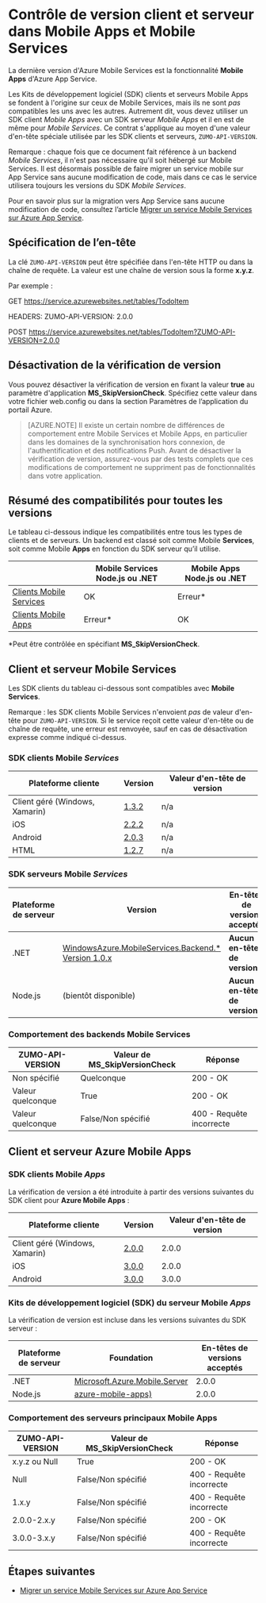 <properties
  pageTitle="Contrôle de version des Kits de développement logiciel (SDK) clients et serveurs dans Mobile Apps et Mobile Services | Azure App Service"
  description="Liste des Kits de développement logiciel (SDK) clients et des compatibilités avec les versions des Kits de développement logiciel (SDK) serveurs pour Mobile Services et Azure Mobile Apps"
  services="app-service\mobile"
  documentationCenter=""
  authors="lindydonna"
  manager="erikre"
  editor=""/>

<tags
  ms.service="app-service-mobile"
  ms.workload="mobile"
  ms.tgt_pltfrm="mobile-multiple"
  ms.devlang="dotnet"
  ms.topic="article"
  ms.date="08/22/2016"
  ms.author="donnam"/>

# Contrôle de version client et serveur dans Mobile Apps et Mobile Services

La dernière version d'Azure Mobile Services est la fonctionnalité **Mobile Apps** d'Azure App Service.

Les Kits de développement logiciel (SDK) clients et serveurs Mobile Apps se fondent à l'origine sur ceux de Mobile Services, mais ils ne sont *pas* compatibles les uns avec les autres. Autrement dit, vous devez utiliser un SDK client *Mobile Apps* avec un SDK serveur *Mobile Apps* et il en est de même pour *Mobile Services*. Ce contrat s'applique au moyen d'une valeur d'en-tête spéciale utilisée par les SDK clients et serveurs, `ZUMO-API-VERSION`.

Remarque : chaque fois que ce document fait référence à un backend *Mobile Services*, il n'est pas nécessaire qu'il soit hébergé sur Mobile Services. Il est désormais possible de faire migrer un service mobile sur App Service sans aucune modification de code, mais dans ce cas le service utilisera toujours les versions du SDK *Mobile Services*.

Pour en savoir plus sur la migration vers App Service sans aucune modification de code, consultez l’article [Migrer un service Mobile Services sur Azure App Service].

## Spécification de l’en-tête

La clé `ZUMO-API-VERSION` peut être spécifiée dans l'en-tête HTTP ou dans la chaîne de requête. La valeur est une chaîne de version sous la forme **x.y.z**.

Par exemple :

GET https://service.azurewebsites.net/tables/TodoItem

HEADERS: ZUMO-API-VERSION: 2.0.0

POST https://service.azurewebsites.net/tables/TodoItem?ZUMO-API-VERSION=2.0.0

## Désactivation de la vérification de version

Vous pouvez désactiver la vérification de version en fixant la valeur **true** au paramètre d'application **MS\_SkipVersionCheck**. Spécifiez cette valeur dans votre fichier web.config ou dans la section Paramètres de l’application du portail Azure.

> [AZURE.NOTE] Il existe un certain nombre de différences de comportement entre Mobile Services et Mobile Apps, en particulier dans les domaines de la synchronisation hors connexion, de l'authentification et des notifications Push. Avant de désactiver la vérification de version, assurez-vous par des tests complets que ces modifications de comportement ne suppriment pas de fonctionnalités dans votre application.

## Résumé des compatibilités pour toutes les versions

Le tableau ci-dessous indique les compatibilités entre tous les types de clients et de serveurs. Un backend est classé soit comme Mobile **Services**, soit comme Mobile **Apps** en fonction du SDK serveur qu’il utilise.

| | **Mobile Services** Node.js ou .NET | **Mobile Apps** Node.js ou .NET |
| ----------                | -----------------------             |   ----------------              |
| [Clients Mobile Services] | OK | Erreur* |
| [Clients Mobile Apps] | Erreur* | OK |

*Peut être contrôlée en spécifiant **MS\_SkipVersionCheck**.


<!-- IMPORTANT!  The anchors for Mobile Services and Mobile Apps MUST be 1.0.0 and 2.0.0 respectively, since there is an exception error message that uses those anchors. -->

<!-- NOTE: the fwlink to this document is http://go.microsoft.com/fwlink/?LinkID=690568 -->

## <a name="1.0.0"></a>Client et serveur Mobile Services

Les SDK clients du tableau ci-dessous sont compatibles avec **Mobile Services**.

Remarque : les SDK clients Mobile Services n'envoient *pas* de valeur d'en-tête pour `ZUMO-API-VERSION`. Si le service reçoit cette valeur d'en-tête ou de chaîne de requête, une erreur est renvoyée, sauf en cas de désactivation expresse comme indiqué ci-dessus.

### <a name="MobileServicesClients"></a> SDK clients Mobile *Services*

| Plateforme cliente | Version | Valeur d'en-tête de version |
| -------------------               | ------------------------                                                  | -------------------  |
| Client géré (Windows, Xamarin) | [1\.3.2](https://www.nuget.org/packages/WindowsAzure.MobileServices/1.3.2) | n/a |
| iOS | [2\.2.2](http://aka.ms/gc6fex) | n/a |
| Android | [2\.0.3](https://go.microsoft.com/fwLink/?LinkID=280126) | n/a |
| HTML | [1\.2.7](http://ajax.aspnetcdn.com/ajax/mobileservices/MobileServices.Web-1.2.7.min.js) | n/a |

### SDK serveurs Mobile *Services*

| Plateforme de serveur | Version | En-têtes de versions acceptés |
| ---------------- | ------------------------------------------------------------                                                   | ----------------------- |
| .NET | [WindowsAzure.MobileServices.Backend.* Version 1.0.x](https://www.nuget.org/packages/WindowsAzure.MobileServices.Backend/) | **Aucun en-tête de version** |
| Node.js | (bientôt disponible) | **Aucun en-tête de version** |

<!-- TODO: add Node npm version -->

### Comportement des backends Mobile Services

| ZUMO-API-VERSION | Valeur de MS\_SkipVersionCheck | Réponse |
| ---------------- | ---------------------------- | -------- |
| Non spécifié | Quelconque | 200 - OK |
| Valeur quelconque | True | 200 - OK |
| Valeur quelconque | False/Non spécifié | 400 - Requête incorrecte |

## <a name="2.0.0"></a>Client et serveur Azure Mobile Apps

### <a name="MobileAppsClients"></a>SDK clients Mobile *Apps*

La vérification de version a été introduite à partir des versions suivantes du SDK client pour **Azure Mobile Apps** :

| Plateforme cliente | Version | Valeur d'en-tête de version |
| -------------------               | ------------------------  | -----------------    |
| Client géré (Windows, Xamarin) | [2\.0.0](https://www.nuget.org/packages/Microsoft.Azure.Mobile.Client/2.0.0) | 2\.0.0 |
| iOS | [3\.0.0](http://go.microsoft.com/fwlink/?LinkID=529823) | 2\.0.0 |
| Android | [3\.0.0](http://go.microsoft.com/fwlink/?LinkID=717033&clcid=0x409) | 3\.0.0 |

<!-- TODO: add HTML version when released -->

### Kits de développement logiciel (SDK) du serveur Mobile *Apps*

La vérification de version est incluse dans les versions suivantes du SDK serveur :

| Plateforme de serveur | Foundation | En-têtes de versions acceptés |
| ---------------- | ------------------------------------------------------------                                                   | ----------------------- |
| .NET | [Microsoft.Azure.Mobile.Server](https://www.nuget.org/packages/Microsoft.Azure.Mobile.Server/) | 2\.0.0 |
| Node.js | [azure-mobile-apps)](https://www.npmjs.com/package/azure-mobile-apps) | 2\.0.0 |

### Comportement des serveurs principaux Mobile Apps

| ZUMO-API-VERSION | Valeur de MS\_SkipVersionCheck | Réponse |
| ---------------- | ---------------------------- | -------- |
| x.y.z ou Null | True | 200 - OK |
| Null | False/Non spécifié | 400 - Requête incorrecte |
| 1\.x.y | False/Non spécifié | 400 - Requête incorrecte |
| 2\.0.0-2.x.y | False/Non spécifié | 200 - OK |
| 3\.0.0-3.x.y | False/Non spécifié | 400 - Requête incorrecte |


## Étapes suivantes

- [Migrer un service Mobile Services sur Azure App Service]


[Clients Mobile Services]: #MobileServicesClients
[Clients Mobile Apps]: #MobileAppsClients


[Mobile App Server SDK]: http://www.nuget.org/packages/microsoft.azure.mobile.server
[Migrer un service Mobile Services sur Azure App Service]: app-service-mobile-migrating-from-mobile-services.md

<!---HONumber=AcomDC_0824_2016-->
